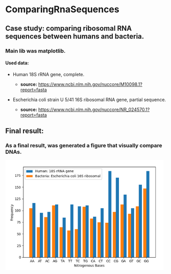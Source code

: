 # ComparingRnaSequences

## Case study: comparing ribosomal RNA sequences between humans and bacteria.

### Main lib was **matplotlib.**

#### Used data:
  * Human 18S rRNA gene, complete.
    *  **source:** https://www.ncbi.nlm.nih.gov/nuccore/M10098.1?report=fasta
  
  * Escherichia coli strain U 5/41 16S ribosomal RNA gene, partial sequence.
    *  **source:** https://www.ncbi.nlm.nih.gov/nuccore/NR_024570.1?report=fasta
  
## Final result:
### As a final result, was generated a figure that visually compare DNAs.
![alt text](https://github.com/Vitorrrocha/ComparingRnaSequences/blob/master/pic.PNG?raw=true)
